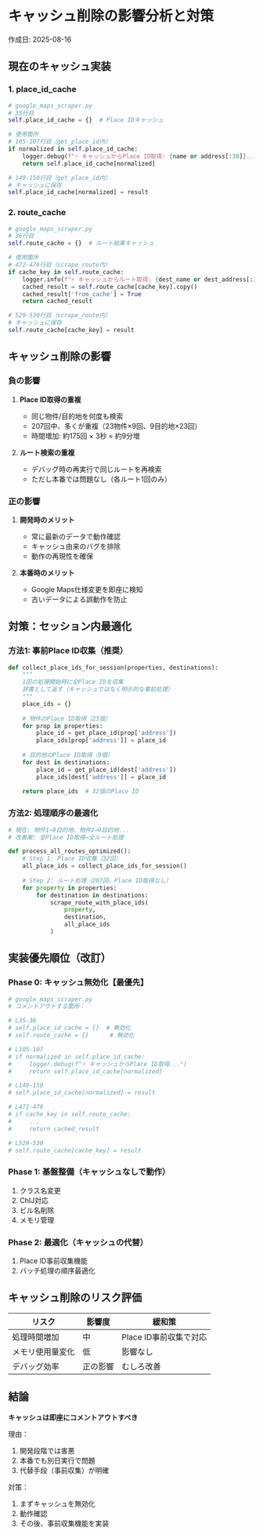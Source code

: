 # キャッシュ削除の影響分析と対策
作成日: 2025-08-16

## 現在のキャッシュ実装

### 1. place_id_cache
```python
# google_maps_scraper.py
# 35行目
self.place_id_cache = {}  # Place IDキャッシュ

# 使用箇所
# 105-107行目（get_place_id内）
if normalized in self.place_id_cache:
    logger.debug(f"⚡ キャッシュからPlace ID取得: {name or address[:30]}...")
    return self.place_id_cache[normalized]

# 149-150行目（get_place_id内）
# キャッシュに保存
self.place_id_cache[normalized] = result
```

### 2. route_cache
```python
# google_maps_scraper.py
# 36行目
self.route_cache = {}  # ルート結果キャッシュ

# 使用箇所
# 472-476行目（scrape_route内）
if cache_key in self.route_cache:
    logger.info(f"⚡ キャッシュからルート取得: {dest_name or dest_address[:30]}...")
    cached_result = self.route_cache[cache_key].copy()
    cached_result['from_cache'] = True
    return cached_result

# 529-530行目（scrape_route内）
# キャッシュに保存
self.route_cache[cache_key] = result
```

## キャッシュ削除の影響

### 負の影響
1. **Place ID取得の重複**
   - 同じ物件/目的地を何度も検索
   - 207回中、多くが重複（23物件×9回、9目的地×23回）
   - 時間増加: 約175回 × 3秒 = 約9分増

2. **ルート検索の重複**
   - デバッグ時の再実行で同じルートを再検索
   - ただし本番では問題なし（各ルート1回のみ）

### 正の影響
1. **開発時のメリット**
   - 常に最新のデータで動作確認
   - キャッシュ由来のバグを排除
   - 動作の再現性を確保

2. **本番時のメリット**
   - Google Maps仕様変更を即座に検知
   - 古いデータによる誤動作を防止

## 対策：セッション内最適化

### 方法1: 事前Place ID収集（推奨）
```python
def collect_place_ids_for_session(properties, destinations):
    """
    1回の処理開始時に全Place IDを収集
    辞書として返す（キャッシュではなく明示的な事前処理）
    """
    place_ids = {}
    
    # 物件のPlace ID取得（23個）
    for prop in properties:
        place_id = get_place_id(prop['address'])
        place_ids[prop['address']] = place_id
    
    # 目的地のPlace ID取得（9個）
    for dest in destinations:
        place_id = get_place_id(dest['address'])
        place_ids[dest['address']] = place_id
    
    return place_ids  # 32個のPlace ID
```

### 方法2: 処理順序の最適化
```python
# 現在: 物件1→9目的地、物件2→9目的地...
# 改善案: 全Place ID取得→全ルート処理

def process_all_routes_optimized():
    # Step 1: Place ID収集（32回）
    all_place_ids = collect_place_ids_for_session()
    
    # Step 2: ルート処理（207回、Place ID取得なし）
    for property in properties:
        for destination in destinations:
            scrape_route_with_place_ids(
                property, 
                destination,
                all_place_ids
            )
```

## 実装優先順位（改訂）

### Phase 0: キャッシュ無効化【最優先】
```python
# google_maps_scraper.py
# コメントアウトする箇所：

# L35-36
# self.place_id_cache = {}  # 無効化
# self.route_cache = {}      # 無効化

# L105-107
# if normalized in self.place_id_cache:
#     logger.debug(f"⚡ キャッシュからPlace ID取得...")
#     return self.place_id_cache[normalized]

# L149-150
# self.place_id_cache[normalized] = result

# L472-476
# if cache_key in self.route_cache:
#     ...
#     return cached_result

# L529-530
# self.route_cache[cache_key] = result
```

### Phase 1: 基盤整備（キャッシュなしで動作）
1. クラス名変更
2. ChIJ対応
3. ビル名削除
4. メモリ管理

### Phase 2: 最適化（キャッシュの代替）
1. Place ID事前収集機能
2. バッチ処理の順序最適化

## キャッシュ削除のリスク評価

| リスク | 影響度 | 緩和策 |
|--------|--------|--------|
| 処理時間増加 | 中 | Place ID事前収集で対応 |
| メモリ使用量変化 | 低 | 影響なし |
| デバッグ効率 | 正の影響 | むしろ改善 |

## 結論

**キャッシュは即座にコメントアウトすべき**

理由：
1. 開発段階では害悪
2. 本番でも別日実行で問題
3. 代替手段（事前収集）が明確

対策：
1. まずキャッシュを無効化
2. 動作確認
3. その後、事前収集機能を実装